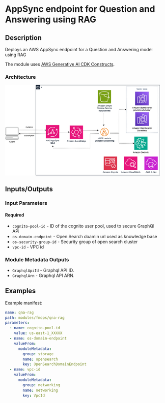 # AppSync endpoint for Question and Answering using RAG

## Description

Deploys an AWS AppSync endpoint for a Question and Answering model using RAG 

The module uses [AWS Generative AI CDK Constructs](https://github.com/awslabs/generative-ai-cdk-constructs/tree/main).

### Architecture

![AWS Appsync Question and Answering Endpoint Module Architecture](docs/_static/architecture.png "AWS Appsync Question and Answering RAG module Endpoint Module Architecture")

## Inputs/Outputs

### Input Parameters

#### Required

- `cognito-pool-id` - ID of the cognito user pool, used to secure GraphQl API
- `os-domain-endpoint` - Open Search doamin url used as knowledge base
- `os-security-group-id` - Security group of open search cluster
- `vpc-id` - VPC id

### Module Metadata Outputs

- `GraphqlApiId` - Graphql API ID.
- `GraphqlArn` - Graphql API ARN.

## Examples

Example manifest:

```yaml
name: qna-rag
path: modules/fmops/qna-rag
parameters:
  - name: cognito-pool-id
    value: us-east-1_XXXXX
  - name: os-domain-endpoint
    valueFrom:
      moduleMetadata:
        group: storage
        name: opensearch
        key: OpenSearchDomainEndpoint
  - name: vpc-id
    valueFrom:
      moduleMetadata:
        group: networking
        name: networking
        key: VpcId
```
